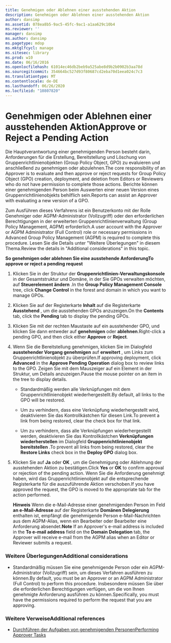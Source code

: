 ```yaml
---
title: Genehmigen oder Ablehnen einer ausstehenden Aktion
description: Genehmigen oder Ablehnen einer ausstehenden Aktion
author: dansimp
ms.assetid: 078ea8b5-9ac5-45fc-9ac1-a1aa629c10b4
ms.reviewer: ''
manager: dansimp
ms.author: dansimp
ms.pagetype: mdop
ms.mktglfcycl: manage
ms.sitesec: library
ms.prod: w10
ms.date: 06/16/2016
ms.openlocfilehash: 61014ec46db2beb9a525abe8d9b2b0902b3aa78d
ms.sourcegitcommit: 354664bc527d93f80687cd2eba70d1eea024c7c3
ms.translationtype: MT
ms.contentlocale: de-DE
ms.lasthandoff: 06/26/2020
ms.locfileid: "10807820"
---
```

# <span data-ttu-id="49dc0-103">Genehmigen oder Ablehnen einer ausstehenden Aktion</span><span class="sxs-lookup"><span data-stu-id="49dc0-103">Approve or Reject a Pending Action</span></span>


<span data-ttu-id="49dc0-104">Die Hauptverantwortung einer genehmigenden Person besteht darin, Anforderungen für die Erstellung, Bereitstellung und Löschung von Gruppenrichtlinienobjekten (Group Policy Object, GPO) zu evaluieren und anschließend zu genehmigen oder abzulehnen.</span><span class="sxs-lookup"><span data-stu-id="49dc0-104">The core responsibility of an Approver is to evaluate and then approve or reject requests for Group Policy Object (GPO) creation, deployment, and deletion from Editors or Reviewers who do not have permission to complete those actions.</span></span> <span data-ttu-id="49dc0-105">Berichte können einer genehmigenden Person beim Auswerten einer neuen Version eines Gruppenrichtlinienobjekts behilflich sein.</span><span class="sxs-lookup"><span data-stu-id="49dc0-105">Reports can assist an Approver with evaluating a new version of a GPO.</span></span>

<span data-ttu-id="49dc0-106">Zum Ausführen dieses Verfahrens ist ein Benutzerkonto mit der Rolle Genehmiger oder AGPM-Administrator (Vollzugriff) oder den erforderlichen Berechtigungen in der erweiterten Gruppenrichtlinienverwaltung (Group Policy Management, AGPM) erforderlich.</span><span class="sxs-lookup"><span data-stu-id="49dc0-106">A user account with the Approver or AGPM Administrator (Full Control) role or necessary permissions in Advanced Group Policy Management (AGPM) is required to complete this procedure.</span></span> <span data-ttu-id="49dc0-107">Lesen Sie die Details unter "Weitere Überlegungen" in diesem Thema.</span><span class="sxs-lookup"><span data-stu-id="49dc0-107">Review the details in "Additional considerations" in this topic.</span></span>

**<span data-ttu-id="49dc0-108">So genehmigen oder ablehnen Sie eine ausstehende Anforderung</span><span class="sxs-lookup"><span data-stu-id="49dc0-108">To approve or reject a pending request</span></span>**

1.  <span data-ttu-id="49dc0-109">Klicken Sie in der Struktur der **Gruppenrichtlinien-Verwaltungskonsole** in der Gesamtstruktur und Domäne, in der Sie GPOs verwalten möchten, auf **Steuerelement ändern** .</span><span class="sxs-lookup"><span data-stu-id="49dc0-109">In the **Group Policy Management Console** tree, click **Change Control** in the forest and domain in which you want to manage GPOs.</span></span>

2.  <span data-ttu-id="49dc0-110">Klicken Sie auf der Registerkarte **Inhalt** auf die Registerkarte **Ausstehend** , um die ausstehenden GPOs anzuzeigen.</span><span class="sxs-lookup"><span data-stu-id="49dc0-110">On the **Contents** tab, click the **Pending** tab to display the pending GPOs.</span></span>

3.  <span data-ttu-id="49dc0-111">Klicken Sie mit der rechten Maustaste auf ein ausstehender GPO, und klicken Sie dann entweder auf **genehmigen** oder **ablehnen**.</span><span class="sxs-lookup"><span data-stu-id="49dc0-111">Right-click a pending GPO, and then click either **Approve** or **Reject**.</span></span>

4.  <span data-ttu-id="49dc0-112">Wenn Sie die Bereitstellung genehmigen, klicken Sie im Dialogfeld **ausstehender Vorgang genehmigen** auf **erweitert** , um Links zum Gruppenrichtlinienobjekt zu überprüfen.</span><span class="sxs-lookup"><span data-stu-id="49dc0-112">If approving deployment, click **Advanced** in the **Approve Pending Operation** dialog box to review links to the GPO.</span></span> <span data-ttu-id="49dc0-113">Zeigen Sie mit dem Mauszeiger auf ein Element in der Struktur, um Details anzuzeigen.</span><span class="sxs-lookup"><span data-stu-id="49dc0-113">Pause the mouse pointer on an item in the tree to display details.</span></span>

    -   <span data-ttu-id="49dc0-114">Standardmäßig werden alle Verknüpfungen mit dem Gruppenrichtlinienobjekt wiederhergestellt.</span><span class="sxs-lookup"><span data-stu-id="49dc0-114">By default, all links to the GPO will be restored.</span></span>

    -   <span data-ttu-id="49dc0-115">Um zu verhindern, dass eine Verknüpfung wiederhergestellt wird, deaktivieren Sie das Kontrollkästchen für diesen Link.</span><span class="sxs-lookup"><span data-stu-id="49dc0-115">To prevent a link from being restored, clear the check box for that link.</span></span>

    -   <span data-ttu-id="49dc0-116">Um zu verhindern, dass alle Verknüpfungen wiederhergestellt werden, deaktivieren Sie das Kontrollkästchen **Verknüpfungen wiederherstellen** im Dialogfeld **Gruppenrichtlinienobjekt bereitstellen** .</span><span class="sxs-lookup"><span data-stu-id="49dc0-116">To prevent all links from being restored, clear the **Restore Links** check box in the **Deploy GPO** dialog box.</span></span>

5.  <span data-ttu-id="49dc0-117">Klicken Sie auf **Ja** oder **OK** , um die Genehmigung oder Ablehnung der ausstehenden Aktion zu bestätigen.</span><span class="sxs-lookup"><span data-stu-id="49dc0-117">Click **Yes** or **OK** to confirm approval or rejection of the pending action.</span></span> <span data-ttu-id="49dc0-118">Wenn Sie die Anforderung genehmigt haben, wird das Gruppenrichtlinienobjekt auf die entsprechende Registerkarte für die auszuführende Aktion verschoben.</span><span class="sxs-lookup"><span data-stu-id="49dc0-118">If you have approved the request, the GPO is moved to the appropriate tab for the action performed.</span></span>

    <span data-ttu-id="49dc0-119">**Hinweis**  Wenn die e-Mail-Adresse einer genehmigenden Person im Feld **an e-Mail-Adresse** auf der Registerkarte **Domänen** **Delegierung** enthalten ist, empfängt die genehmigende Person e-Mail-Nachrichten aus dem AGPM-Alias, wenn ein Bearbeiter oder Bearbeiter eine Anforderung absendet.</span><span class="sxs-lookup"><span data-stu-id="49dc0-119">**Note** If an Approver's e-mail address is included in the **To e-mail address** field on the **Domain** **Delegation** tab, the Approver will receive e-mail from the AGPM alias when an Editor or Reviewer submits a request.</span></span>

     

### <span data-ttu-id="49dc0-120">Weitere Überlegungen</span><span class="sxs-lookup"><span data-stu-id="49dc0-120">Additional considerations</span></span>

-   <span data-ttu-id="49dc0-121">Standardmäßig müssen Sie eine genehmigende Person oder ein AGPM-Administrator (Vollzugriff) sein, um dieses Verfahren ausführen zu können.</span><span class="sxs-lookup"><span data-stu-id="49dc0-121">By default, you must be an Approver or an AGPM Administrator (Full Control) to perform this procedure.</span></span> <span data-ttu-id="49dc0-122">Insbesondere müssen Sie über die erforderlichen Berechtigungen verfügen, um die von Ihnen genehmigte Anforderung ausführen zu können.</span><span class="sxs-lookup"><span data-stu-id="49dc0-122">Specifically, you must have the permissions required to perform the request that you are approving.</span></span>

### <span data-ttu-id="49dc0-123">Weitere Verweise</span><span class="sxs-lookup"><span data-stu-id="49dc0-123">Additional references</span></span>

-   [<span data-ttu-id="49dc0-124">Durchführen der Aufgaben von genehmigenden Personen</span><span class="sxs-lookup"><span data-stu-id="49dc0-124">Performing Approver Tasks</span></span>](performing-approver-tasks-agpm40.md)

 

 





